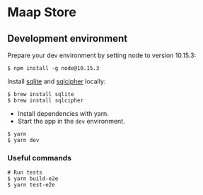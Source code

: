 # Maap Store

## Development environment

Prepare your dev environment by setting node to version 10.15.3:

```
$ npm install -g node@10.15.3
```

Install [sqlite](https://sqlite.org/index.html) and [sqlcipher](https://www.zetetic.net/sqlcipher/) locally:

```
$ brew install sqlite
$ brew install sqlcipher
```

* Install dependencies with yarn.
* Start the app in the `dev` environment.

```
$ yarn
$ yarn dev
```

### Useful commands

```
# Run tests
$ yarn build-e2e
$ yarn test-e2e

```
